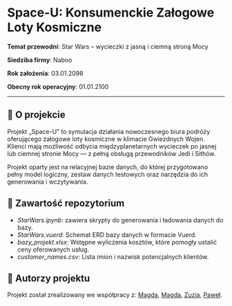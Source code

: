 # Space-U: Konsumenckie Załogowe Loty Kosmiczne
**Temat przewodni**: Star Wars – wycieczki z jasną i ciemną stroną Mocy

**Siedziba firmy**: Naboo

**Rok założenia**: 03.01.2098

**Obecny rok operacyjny**: 01.01.2100

--------------------------
## 🚀 O projekcie
Projekt „Space-U” to symulacja działania nowoczesnego biura podróży oferującego załogowe loty kosmiczne w klimacie Gwiezdnych Wojen. Klienci mają możliwość odbycia międzyplanetarnych wycieczek po jasnej lub ciemnej stronie Mocy — z pełną obsługą przewodników Jedi i Sithów.

Projekt oparty jest na relacyjnej bazie danych, do której przygotowano pełny model logiczny, zestaw danych testowych oraz narzędzia do ich generowania i wczytywania.

## 📁 Zawartość repozytorium
- *StarWars.ipynb*:	zawiera skrypty do generowania i ładowania danych do bazy.
- *StarWars.vuerd*:	Schemat ERD bazy danych w formacie Vuerd.
- *bazy_projekt.xlsx*:	Wstępne wyliczenia kosztów, które pomogły ustalić ceny oferowanych usług.
- *customer_names.csv*:	Lista imion i nazwisk potencjalnych klientów.

## 👥 Autorzy projektu
Projekt został zrealizowany we współpracy z: [Magda](https://github.com/MagdalenaSudol), [Magda](https://github.com/MagdalenaRys), [Zuzia](https://github.com/prog-zuzanna-sosnowska), [Paweł](https://github.com/Pawel-Stepien1).

